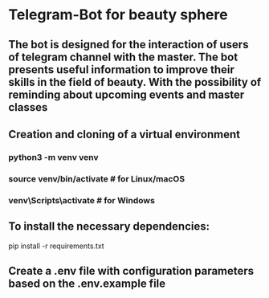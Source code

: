# Telegram-Bot for beauty sphere

## The bot is designed for the interaction of users of telegram channel with the master. The bot presents useful information to improve their skills in the field of beauty. With the possibility of reminding about upcoming events and master classes

## Creation and cloning of a virtual environment
### python3 -m venv venv
### source venv/bin/activate   # for Linux/macOS
### venv\Scripts\activate      # for Windows

## To install the necessary dependencies:
pip install -r requirements.txt

## Create a .env file with configuration parameters based on the .env.example file